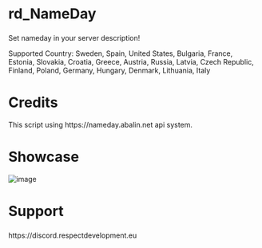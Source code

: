 

<h1>rd_NameDay</h1>

###
<p>Set nameday in your server description!</p>

<p>Supported Country: Sweden, Spain, United States, Bulgaria, France, Estonia, Slovakia, Croatia, Greece, Austria, Russia, Latvia, Czech Republic, Finland, Poland, Germany, Hungary, Denmark, Lithuania, Italy</p>

<h1>Credits</h1>

<p>This script using https://nameday.abalin.net api system.</p>

<h1>Showcase</h1>

![image](https://github.com/respectdevelopment/rd_NameDay/assets/143709835/06c5293f-addb-40ac-bb9f-fe2285a2cda0)

###

<h1>Support</h1>

###

<p>https://discord.respectdevelopment.eu</p>

###



